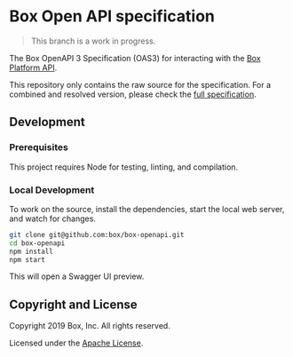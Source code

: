 # Box Open API specification

> This branch is a work in progress.

The Box OpenAPI 3 Specification (OAS3) for interacting with the
[Box Platform API](https://developers.box.com/).

This repository only contains the raw source for the specification. For a combined and resolved version, please check the [full specification](https://opensource.box.com/box-openapi/openapi.json).

## Development

### Prerequisites

This project requires Node for testing, linting, and compilation.

### Local Development

To work on the source, install the dependencies, start the local web server, and watch for changes.

```bash
git clone git@github.com:box/box-openapi.git
cd box-openapi
npm install
npm start
```

This will open a Swagger UI preview.


## Copyright and License

Copyright 2019 Box, Inc. All rights reserved.

Licensed under the [Apache License](LICENSE).
